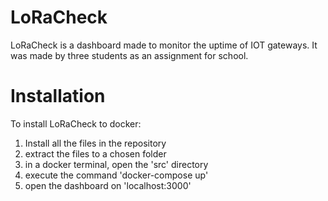 # LoRaCheck

LoRaCheck is a dashboard made to monitor the uptime of IOT gateways.
It was made by three students as an assignment for school.

# Installation

To install LoRaCheck to docker:
1. Install all the files in the repository
2. extract the files to a chosen folder
3. in a docker terminal, open the 'src' directory
4. execute the command 'docker-compose up'
5. open the dashboard on 'localhost:3000'